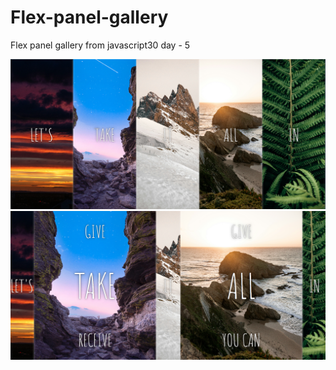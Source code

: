 # Flex-panel-gallery
Flex panel gallery from javascript30 day - 5 


<img src = "images.png" />


<img src = "image.png" />



